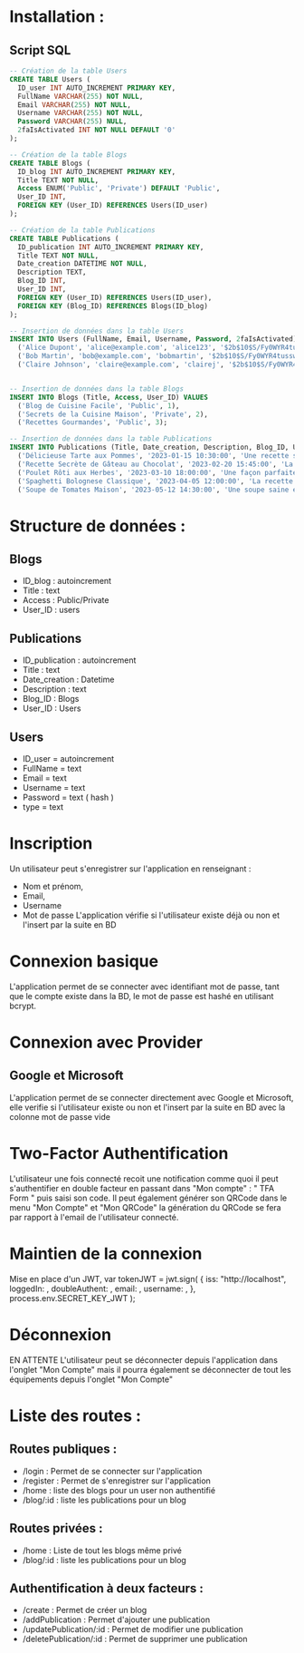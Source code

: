 # Installation :

## Script SQL

```sql
-- Création de la table Users
CREATE TABLE Users (
  ID_user INT AUTO_INCREMENT PRIMARY KEY,
  FullName VARCHAR(255) NOT NULL,
  Email VARCHAR(255) NOT NULL,
  Username VARCHAR(255) NOT NULL,
  Password VARCHAR(255) NULL,
  2faIsActivated INT NOT NULL DEFAULT '0'
);

-- Création de la table Blogs
CREATE TABLE Blogs (
  ID_blog INT AUTO_INCREMENT PRIMARY KEY,
  Title TEXT NOT NULL,
  Access ENUM('Public', 'Private') DEFAULT 'Public',
  User_ID INT,
  FOREIGN KEY (User_ID) REFERENCES Users(ID_user)
);

-- Création de la table Publications
CREATE TABLE Publications (
  ID_publication INT AUTO_INCREMENT PRIMARY KEY,
  Title TEXT NOT NULL,
  Date_creation DATETIME NOT NULL,
  Description TEXT,
  Blog_ID INT,
  User_ID INT,
  FOREIGN KEY (User_ID) REFERENCES Users(ID_user),
  FOREIGN KEY (Blog_ID) REFERENCES Blogs(ID_blog)
);

-- Insertion de données dans la table Users
INSERT INTO Users (FullName, Email, Username, Password, 2faIsActivated) VALUES
  ('Alice Dupont', 'alice@example.com', 'alice123', '$2b$10$S/Fy0WYR4tusswl6A/xtfe1y4lVCLXt9P8HJrZe6P5VO1bfhV60eO', 1), -- Password
  ('Bob Martin', 'bob@example.com', 'bobmartin', '$2b$10$S/Fy0WYR4tusswl6A/xtfe1y4lVCLXt9P8HJrZe6P5VO1bfhV60eO', 0), -- Password
  ('Claire Johnson', 'claire@example.com', 'clairej', '$2b$10$S/Fy0WYR4tusswl6A/xtfe1y4lVCLXt9P8HJrZe6P5VO1bfhV60eO', 0); -- Password


-- Insertion de données dans la table Blogs
INSERT INTO Blogs (Title, Access, User_ID) VALUES
  ('Blog de Cuisine Facile', 'Public', 1),
  ('Secrets de la Cuisine Maison', 'Private', 2),
  ('Recettes Gourmandes', 'Public', 3);

-- Insertion de données dans la table Publications
INSERT INTO Publications (Title, Date_creation, Description, Blog_ID, User_ID) VALUES
  ('Délicieuse Tarte aux Pommes', '2023-01-15 10:30:00', 'Une recette simple et délicieuse de tarte aux pommes.', 1, 1),
  ('Recette Secrète de Gâteau au Chocolat', '2023-02-20 15:45:00', 'La meilleure recette de gâteau au chocolat jamais révélée!', 2, 2),
  ('Poulet Rôti aux Herbes', '2023-03-10 18:00:00', 'Une façon parfaite de préparer le poulet pour un repas savoureux.', 3, 3),
  ('Spaghetti Bolognese Classique', '2023-04-05 12:00:00', 'La recette authentique de la sauce bolognaise italienne.', 1, 1),
  ('Soupe de Tomates Maison', '2023-05-12 14:30:00', 'Une soupe saine et délicieuse à base de tomates fraîches.', 2, 2);

```

# Structure de données :

## Blogs

- ID_blog : autoincrement
- Title : text
- Access : Public/Private
- User_ID : users

## Publications

- ID_publication : autoincrement
- Title : text
- Date_creation : Datetime
- Description : text
- Blog_ID : Blogs
- User_ID : Users

## Users

- ID_user = autoincrement
- FullName = text
- Email = text
- Username = text
- Password = text ( hash )
- type = text

# Inscription

Un utilisateur peut s'enregistrer sur l'application en renseignant :

- Nom et prénom,
- Email,
- Username
- Mot de passe
  L'application vérifie si l'utilisateur existe déjà ou non et l'insert par la suite en BD

# Connexion basique

L'application permet de se connecter avec identifiant mot de passe, tant que le compte existe dans la BD, le mot de passe est hashé en utilisant bcrypt.

# Connexion avec Provider

## Google et Microsoft

L'application permet de se connecter directement avec Google et Microsoft, elle verifie si l'utilisateur existe ou non et l'insert par la suite en BD avec la colonne mot de passe vide

# Two-Factor Authentification

L'utilisateur une fois connecté recoit une notification comme quoi il peut s'authentifier en double facteur en passant dans "Mon compte" : " TFA Form " puis saisi son code.
Il peut également générer son QRCode dans le menu "Mon Compte" et "Mon QRCode"
la génération du QRCode se fera par rapport à l'email de l'utilisateur connecté.

# Maintien de la connexion

Mise en place d'un JWT,
var tokenJWT = jwt.sign(
{
iss: "http://localhost",
loggedIn: ,
doubleAuthent: ,
email: ,
username: ,
},
process.env.SECRET_KEY_JWT
);

# Déconnexion

EN ATTENTE
L'utilisateur peut se déconnecter depuis l'application dans l'onglet "Mon Compte" mais il pourra également se déconnecter de tout les équipements depuis l'onglet "Mon Compte"

# Liste des routes :

## Routes publiques :

- /login : Permet de se connecter sur l'application
- /register : Permet de s'enregistrer sur l'application
- /home : liste des blogs pour un user non authentifié
- /blog/:id : liste les publications pour un blog

## Routes privées :

- /home : Liste de tout les blogs même privé
- /blog/:id : liste les publications pour un blog

## Authentification à deux facteurs :

- /create : Permet de créer un blog
- /addPublication : Permet d'ajouter une publication
- /updatePublication/:id : Permet de modifier une publication
- /deletePublication/:id : Permet de supprimer une publication
